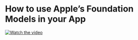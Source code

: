 # How to use Apple’s Foundation Models in your App

[![Watch the video](https://img.youtube.com/vi/8colUm_igbQ/maxresdefault.jpg)](https://youtu.be/8colUm_igbQ)
